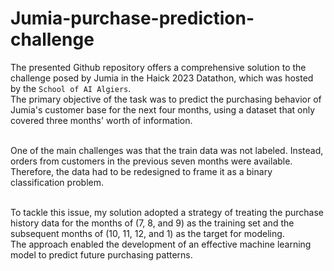 # Jumia-purchase-prediction-challenge
The presented Github repository offers a comprehensive solution to the challenge posed by Jumia in the Haick 2023 Datathon, which was hosted by the `School of AI Algiers`.<br>
The primary objective of the task was to predict the purchasing behavior of Jumia's customer base for the next four months, using a dataset that only covered three months' worth of information.<br><br>

One of the main challenges was that the train data was not labeled. Instead, orders from customers in the previous seven months were available. Therefore, the data had to be redesigned to frame it as a binary classification problem.<br><br>

To tackle this issue, my solution adopted a strategy of treating the purchase history data for the months of (7, 8, and 9) as the training set and the subsequent months of (10, 11, 12, and 1) as the target for modeling.<br>
The approach enabled the development of an effective machine learning model to predict future purchasing patterns.

